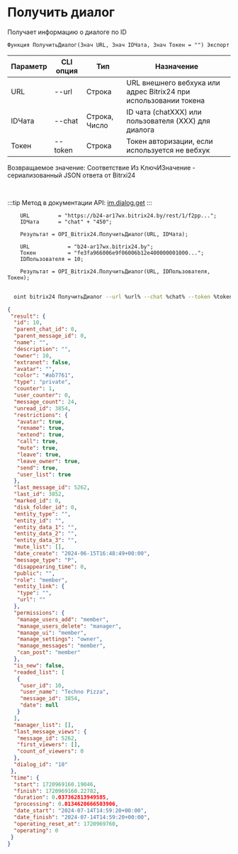 ﻿---
sidebar_position: 14
---

# Получить диалог
 Получает информацию о диалоге по ID



`Функция ПолучитьДиалог(Знач URL, Знач IDЧата, Знач Токен = "") Экспорт`

  | Параметр | CLI опция | Тип | Назначение |
  |-|-|-|-|
  | URL | --url | Строка | URL внешнего вебхука или адрес Bitrix24 при использовании токена |
  | IDЧата | --chat | Строка, Число | ID чата (chatXXX) или пользователя (XXX) для диалога |
  | Токен | --token | Строка | Токен авторизации, если используется не вебхук |

  
  Возвращаемое значение:   Соответствие Из КлючИЗначение - сериализованный JSON ответа от Bitrxi24

<br/>

:::tip
Метод в документации API: [im.dialog.get](https://dev.1c-bitrix.ru/learning/course/?COURSE_ID=93&LESSON_ID=12886)
:::
<br/>


```bsl title="Пример кода"
    URL         = "https://b24-ar17wx.bitrix24.by/rest/1/f2pp...";
    IDЧата      = "chat" + "450";

    Результат = OPI_Bitrix24.ПолучитьДиалог(URL, IDЧата);

    URL            = "b24-ar17wx.bitrix24.by";
    Токен          = "fe3fa966006e9f06006b12e400000001000...";
    IDПользователя = 10;

    Результат = OPI_Bitrix24.ПолучитьДиалог(URL, IDПользователя, Токен);
```



```sh title="Пример команды CLI"
    
  oint bitrix24 ПолучитьДиалог --url %url% --chat %chat% --token %token%

```

```json title="Результат"
{
 "result": {
  "id": 10,
  "parent_chat_id": 0,
  "parent_message_id": 0,
  "name": "",
  "description": "",
  "owner": 10,
  "extranet": false,
  "avatar": "",
  "color": "#ab7761",
  "type": "private",
  "counter": 1,
  "user_counter": 0,
  "message_count": 24,
  "unread_id": 3854,
  "restrictions": {
   "avatar": true,
   "rename": true,
   "extend": true,
   "call": true,
   "mute": true,
   "leave": true,
   "leave_owner": true,
   "send": true,
   "user_list": true
  },
  "last_message_id": 5262,
  "last_id": 3852,
  "marked_id": 0,
  "disk_folder_id": 0,
  "entity_type": "",
  "entity_id": "",
  "entity_data_1": "",
  "entity_data_2": "",
  "entity_data_3": "",
  "mute_list": [],
  "date_create": "2024-06-15T16:48:49+00:00",
  "message_type": "P",
  "disappearing_time": 0,
  "public": "",
  "role": "member",
  "entity_link": {
   "type": "",
   "url": ""
  },
  "permissions": {
   "manage_users_add": "member",
   "manage_users_delete": "manager",
   "manage_ui": "member",
   "manage_settings": "owner",
   "manage_messages": "member",
   "can_post": "member"
  },
  "is_new": false,
  "readed_list": [
   {
    "user_id": 10,
    "user_name": "Techno Pizza",
    "message_id": 3854,
    "date": null
   }
  ],
  "manager_list": [],
  "last_message_views": {
   "message_id": 5262,
   "first_viewers": [],
   "count_of_viewers": 0
  },
  "dialog_id": "10"
 },
 "time": {
  "start": 1720969160.19046,
  "finish": 1720969160.22782,
  "duration": 0.037362813949585,
  "processing": 0.0134620666503906,
  "date_start": "2024-07-14T14:59:20+00:00",
  "date_finish": "2024-07-14T14:59:20+00:00",
  "operating_reset_at": 1720969760,
  "operating": 0
 }
}
```
